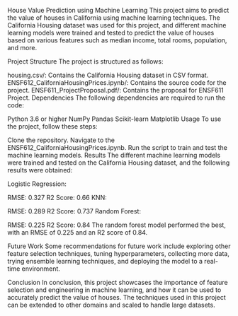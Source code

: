 House Value Prediction using Machine Learning
This project aims to predict the value of houses in California using machine learning techniques. The California Housing dataset was used for this project, and different machine learning models were trained and tested to predict the value of houses based on various features such as median income, total rooms, population, and more.

Project Structure
The project is structured as follows:

housing.csv/: Contains the California Housing dataset in CSV format.
ENSF612_CaliforniaHousingPrices.ipynb/: Contains the source code for the project.
ENSF611_ProjectProposal.pdf/: Contains the proposal for ENSF611 Project.
Dependencies
The following dependencies are required to run the code:

Python 3.6 or higher
NumPy
Pandas
Scikit-learn
Matplotlib
Usage
To use the project, follow these steps:

Clone the repository.
Navigate to the ENSF612_CaliforniaHousingPrices.ipynb.
Run the  script to train and test the machine learning models.
Results
The different machine learning models were trained and tested on the California Housing dataset, and the following results were obtained:

Logistic Regression:

RMSE: 0.327
R2 Score: 0.66
KNN:

RMSE: 0.289
R2 Score: 0.737
Random Forest:

RMSE: 0.225
R2 Score: 0.84
The random forest model performed the best, with an RMSE of 0.225 and an R2 score of 0.84.

Future Work
Some recommendations for future work include exploring other feature selection techniques, tuning hyperparameters, collecting more data, trying ensemble learning techniques, and deploying the model to a real-time environment.

Conclusion
In conclusion, this project showcases the importance of feature selection and engineering in machine learning, and how it can be used to accurately predict the value of houses. The techniques used in this project can be extended to other domains and scaled to handle large datasets.
